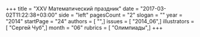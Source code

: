 +++
title = "XXV Математический праздник"
date = "2017-03-02T11:22:38+03:00"
side = "left"
pagesCount = "2"
slogan = ""
year = "2014"
startPage = "24"
authors = [ "",]
issues = [ "2014_06",]
illustrators = [ "Сергей Чуб",]
month = "06"
rubrics = [ "Олимпиады",]
+++
